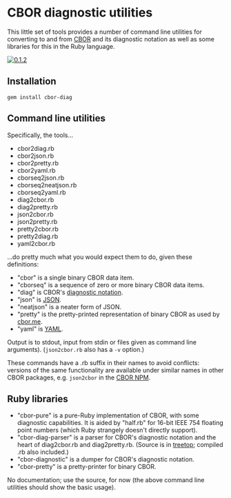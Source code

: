 # CBOR diagnostic utilities

This little set of tools provides a number of command line utilities
for converting to and from [CBOR](https://cbor.io) and its diagnostic
notation as well as some libraries for this in the Ruby language.

[![0.1.2](https://badge.fury.io/rb/cbor-diag.svg)](https://badge.fury.io/rb/cbor-diag)

## Installation

`gem install cbor-diag`

## Command line utilities

Specifically, the tools...

* cbor2diag.rb
* cbor2json.rb
* cbor2pretty.rb
* cbor2yaml.rb
* cborseq2json.rb
* cborseq2neatjson.rb
* cborseq2yaml.rb
* diag2cbor.rb
* diag2pretty.rb
* json2cbor.rb
* json2pretty.rb
* pretty2cbor.rb
* pretty2diag.rb
* yaml2cbor.rb

...do pretty much what you would expect them to do, given these definitions:

* "cbor" is a single binary CBOR data item.
* "cborseq" is a sequence of zero or more binary CBOR data items.
* "diag" is CBOR's [diagnostic notation](https://www.rfc-editor.org/rfc/rfc8949#name-diagnostic-notation).
* "json" is [JSON](https://json.org).
* "neatjson" is a neater form of JSON.
* "pretty" is the pretty-printed representation of binary CBOR as used by
  [cbor.me](http://cbor.me).
* "yaml" is [YAML](https://yaml.org).

Output is to stdout, input from stdin or files given as command line
arguments). (`json2cbor.rb` also has a `-v` option.)

These commands have a .rb suffix in their names to avoid conflicts: versions of the
same functionality are available under similar names in other CBOR
packages, e.g. `json2cbor` in the
[CBOR NPM](https://github.com/hildjj/node-cbor).

## Ruby libraries

* "cbor-pure" is a pure-Ruby implementation of CBOR, with some
  diagnostic capabilities.  It is aided by "half.rb" for 16-bit
  IEEE 754 floating point numbers (which Ruby strangely doesn't
  directly support).
* "cbor-diag-parser" is a parser for CBOR's diagnostic notation and
  the heart of diag2cbor.rb and diag2pretty.rb.  (Source is in
  [treetop](https://github.com/nathansobo/treetop); compiled .rb also included.)
* "cbor-diagnostic" is a dumper for CBOR's diagnostic notation.
* "cbor-pretty" is a pretty-printer for binary CBOR.

No documentation; use the source, for now (the above command line
utilities should show the basic usage).


